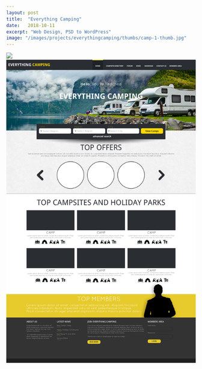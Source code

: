 ```yaml
---
layout: post
title:  "Everything Camping"
date:   2018-10-11
excerpt: "Web Design, PSD to WordPress"
image: "/images/projects/everythingcamping/thumbs/camp-1-thumb.jpg"
---
```


<img src="/images/projects/everythingcamping/camp-1-thumb.jpg"> 
<img src="/images/projects/everythingcamping/camp-1.jpg"> 